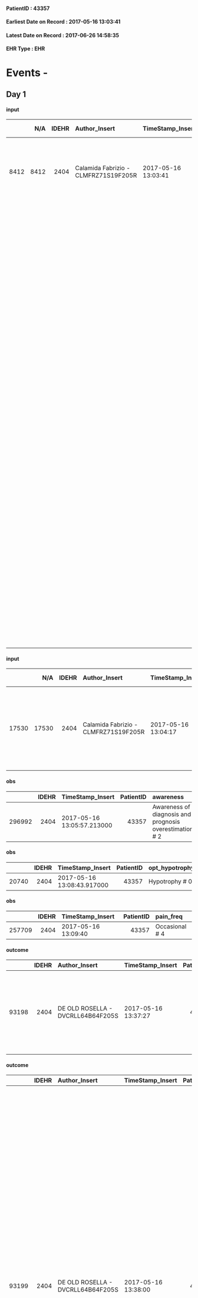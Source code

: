 
#### PatientID : 43357
#### Earliest Date on Record : 2017-05-16 13:03:41
#### Latest Date on Record : 2017-06-26 14:58:35
#### EHR Type : EHR

# Events - 

## Day 1

#### input
|      |    N/A |   IDEHR | Author_Insert                        | TimeStamp_Insert    | EHRType   |   PatientID |   IDDigitalSignDocument | persone_vicine   |   Unnamed: 0_y |   IDANAMNESI_MED |   Non_Rilevabile_y | Note_Non_Rilevabile_y   | opt_consapevolezza                                      | diagnosis                                                                                                                                                                                                                                                                                                                                                                       |
|-----:|-------:|--------:|:-------------------------------------|:--------------------|:----------|------------:|------------------------:|:-----------------|---------------:|-----------------:|-------------------:|:------------------------|:--------------------------------------------------------|:--------------------------------------------------------------------------------------------------------------------------------------------------------------------------------------------------------------------------------------------------------------------------------------------------------------------------------------------------------------------------------|
| 8412 |   8412 |    2404 | Calamida Fabrizio - CLMFRZ71S19F205R | 2017-05-16 13:03:41 | EHR       |       43357 |                  751533 | N/A              |          12150 |             6514 |                  0 | NR                      | Awareness of diagnosis and prognosis overestimation # 3 | Paziente noto alla nostra assistenza domiciliare, viene ricoverato in un quadro di peggioramento clinico                                                                                                                                                                                                                                                                        |
|      |        |         |                                      |                     |           |             |                         |                  |                |                  |                    |                         |                                                         |                                                                                                                                                                                                                                                                                                                                                                                 |
|      |        |         |                                      |                     |           |             |                         |                  |                |                  |                    |                         |                                                         | aa 78, neoplasia del polmone metastatica ai polmoni ed ai linfonodi mediastinici e sovraclaveari (1/2012) su pregressa neoplasia del lobo superiore destro operata e chemiotrattata (7/2006). Comparsa di metastasi scheletriche (bacino 11/2015, trattata con rt; e femore sinistro 4/2016, rt; omero coste e rachide 1/2017) Plurimi trattamenti chemioterapici, difosfonati. |
|      |        |         |                                      |                     |           |             |                         |                  |                |                  |                    |                         |                                                         | TEP (12/2016), riscontro in tale occasione di frattura ingranata dell'ala iliaca sinistra.                                                                                                                                                                                                                                                                                      |
|      |        |         |                                      |                     |           |             |                         |                  |                |                  |                    |                         |                                                         |                                                                                                                                                                                                                                                                                                                                                                                 |
|      |        |         |                                      |                     |           |             |                         |                  |                |                  |                    |                         |                                                         | Osteosintesi femorale destra per frattura spontanea (12/2015). Ectasia del bacinetto renale di destra per residuo vescicale postminzionale. Diverticoli vescicali e colici. Herpes Zoster parete toracica (2/2017).                                                                                                                                                             |
|      |        |         |                                      |                     |           |             |                         |                  |                |                  |                    |                         |                                                         | Colicestectomia (7/2016) per colecistite acuta.                                                                                                                                                                                                                                                                                                                                 |

#### input
|       |    N/A |   IDEHR | Author_Insert                        | TimeStamp_Insert    | EHRType   |   PatientID |   IDDigitalSignDocument | persone_vicine   |   Unnamed: 0_y.1 |   IDDIAGNOSI_ICD |   Non_Rilevabile_y.1 | Note_Non_Rilevabile_y.1   | I_ICD                                                               | II_ICD                                           | III_ICD                                                                            | IV_ICD                                                                                        | V_ICD                                                        | VI_ICD                                                            | I_Anno   | II_Anno   | III_Anno   | IV_Anno   | They go   | I_Mese   |
|------:|-------:|--------:|:-------------------------------------|:--------------------|:----------|------------:|------------------------:|:-----------------|-----------------:|-----------------:|---------------------:|:--------------------------|:--------------------------------------------------------------------|:-------------------------------------------------|:-----------------------------------------------------------------------------------|:----------------------------------------------------------------------------------------------|:-------------------------------------------------------------|:------------------------------------------------------------------|:---------|:----------|:-----------|:----------|:----------|:---------|
| 17530 |  17530 |    2404 | Calamida Fabrizio - CLMFRZ71S19F205R | 2017-05-16 13:04:17 | EHR       |       43357 |                  751535 | N/A              |             3091 |             3091 |                    0 | NR                        | 1628 - Tumori maligni di altre parti dei bronchi o dei polmoni#2068 | 1970 - Tumori maligni secondari del polmone#2148 | 1961 - Tumori maligni secondari e non specificati dei linfonodi intratoracici#2141 | 1960 - Tumori maligni secondari e non specificati dei linfonodi di testa, faccia e collo#2140 | 1985 - Tumori maligni secondari di osso e midollo osseo#2162 | 41519 - Altre forme di embolia polmonare e infarto polmonare#2578 | 2012#52  | 2012#52   | 2012#52    | 2012#52   | 2015#55   | 01#01    |

#### obs
|        |   IDEHR | TimeStamp_Insert           |   PatientID | awareness                                               |
|-------:|--------:|:---------------------------|------------:|:--------------------------------------------------------|
| 296992 |    2404 | 2017-05-16 13:05:57.213000 |       43357 | Awareness of diagnosis and prognosis overestimation # 2 |

#### obs
|       |   IDEHR | TimeStamp_Insert           |   PatientID | opt_hypotrophy   | asthenia   | body_temp    | agitation_behavior_freq   | cognitive_state   |
|------:|--------:|:---------------------------|------------:|:-----------------|:-----------|:-------------|:--------------------------|:------------------|
| 20740 |    2404 | 2017-05-16 13:08:43.917000 |       43357 | Hypotrophy # 0   | Severe # 3 | Apyrexia # 0 | quiet # 0                 | Polished # 2      |

#### obs
|        |   IDEHR | TimeStamp_Insert    |   PatientID | pain_freq      |
|-------:|--------:|:--------------------|------------:|:---------------|
| 257709 |    2404 | 2017-05-16 13:09:40 |       43357 | Occasional # 4 |

#### outcome
|       |   IDEHR | Author_Insert                     | TimeStamp_Insert    |   PatientID |   IDDigitalSignDocument |   IDPAI_VIDAS | opt_problem                                                            |   opt_problem_num | opt_obiettivo                                               |   opt_obiettivo_num | opt_stato_problema   |   opt_stato_problema_num | opt_interventi                                                                                                          |   opt_interventi_num |
|------:|--------:|:----------------------------------|:--------------------|------------:|------------------------:|--------------:|:-----------------------------------------------------------------------|------------------:|:------------------------------------------------------------|--------------------:|:---------------------|-------------------------:|:------------------------------------------------------------------------------------------------------------------------|---------------------:|
| 93198 |    2404 | DE OLD ROSELLA - DVCRLL64B64F205S | 2017-05-16 13:37:27 |       43357 |                  751587 |         95434 | Alteration of comfort associated with chronic pain and / or acute # 29 |                 2 | The patient riferir√ † ¬ † a satisfactory pain control # 56 |                   1 | closed Problem # 2   |                        2 | Counseling - Sharing with the caregiver the therapeutic path # 445; Implementing the PAI - Therapeutic adjustment # 441 |                    2 |

#### outcome
|       |   IDEHR | Author_Insert                     | TimeStamp_Insert    |   PatientID |   IDDigitalSignDocument |   IDPAI_VIDAS | opt_problem                                            |   opt_problem_num | opt_obiettivo                                                                                              |   opt_obiettivo_num | ds_note            | opt_stato_problema   |   opt_stato_problema_num | opt_interventi                                                                                                                                                                                                                                                                                                                                                                                                                                                                                                                                                                                                                           |   opt_interventi_num |
|------:|--------:|:----------------------------------|:--------------------|------------:|------------------------:|--------------:|:-------------------------------------------------------|------------------:|:-----------------------------------------------------------------------------------------------------------|--------------------:|:-------------------|:---------------------|-------------------------:|:-----------------------------------------------------------------------------------------------------------------------------------------------------------------------------------------------------------------------------------------------------------------------------------------------------------------------------------------------------------------------------------------------------------------------------------------------------------------------------------------------------------------------------------------------------------------------------------------------------------------------------------------|---------------------:|
| 93199 |    2404 | DE OLD ROSELLA - DVCRLL64B64F205S | 2017-05-16 13:38:00 |       43357 |                  751588 |         95435 | Alteration or risk of impairment of lung function # 26 |                 3 | The patient will not present symptoms that will reduce QoL (epistaxis, cough, hemoptysis, hemoptysis) # 45 |                   4 | you change therapy | Open Problem # 1     |                        1 | Implementation PAI - Administer drugs correctly according to prescription # 276; Implementation of PAI - Evaluate the effectiveness of drug administration # 277; Implementation of PAI - Therapeutic adjustment # 275; Informative - Inform the patient / caregiver on the prevailing signs and symptoms # 281; Informative - Inform the patient / caregiver about the need to reduce the conscience to maintain the QoL if the symptom becomes refractory # 282; Educational - Educate the caregiver / patient to the recognition / treatment of the symptom # 280; Counseling - Sharing with the caregiver the path therapeutic # 279 |                    4 |

#### outcome
|       |   IDEHR | Author_Insert                     | TimeStamp_Insert    |   PatientID |   IDDigitalSignDocument |   IDPAI_VIDAS | opt_problem                                            |   opt_problem_num | opt_obiettivo                                                                                              |   opt_obiettivo_num | opt_stato_problema   |   opt_stato_problema_num | opt_interventi                                                                                                                                                                                                                                                                                                                                                                                                                                                                                                                                                                                                                           |   opt_interventi_num |
|------:|--------:|:----------------------------------|:--------------------|------------:|------------------------:|--------------:|:-------------------------------------------------------|------------------:|:-----------------------------------------------------------------------------------------------------------|--------------------:|:---------------------|-------------------------:|:-----------------------------------------------------------------------------------------------------------------------------------------------------------------------------------------------------------------------------------------------------------------------------------------------------------------------------------------------------------------------------------------------------------------------------------------------------------------------------------------------------------------------------------------------------------------------------------------------------------------------------------------|---------------------:|
| 93200 |    2404 | DE OLD ROSELLA - DVCRLL64B64F205S | 2017-05-16 13:38:26 |       43357 |                  751589 |         95436 | Alteration or risk of impairment of lung function # 26 |                 3 | The patient will not present symptoms that will reduce QoL (epistaxis, cough, hemoptysis, hemoptysis) # 45 |                   4 | closed Problem # 2   |                        2 | Implementation PAI - Administer drugs correctly according to prescription # 276; Implementation of PAI - Evaluate the effectiveness of drug administration # 277; Implementation of PAI - Therapeutic adjustment # 275; Informative - Inform the patient / caregiver on the prevailing signs and symptoms # 281; Informative - Inform the patient / caregiver about the need to reduce the conscience to maintain the QoL if the symptom becomes refractory # 282; Educational - Educate the caregiver / patient to the recognition / treatment of the symptom # 280; Counseling - Sharing with the caregiver the path therapeutic # 279 |                    4 |

#### outcome
|       |   IDEHR | Author_Insert                     | TimeStamp_Insert    |   PatientID |   IDDigitalSignDocument |   IDPAI_VIDAS | opt_problem                                                |   opt_problem_num | opt_obiettivo                                                       |   opt_obiettivo_num | opt_stato_problema   |   opt_stato_problema_num | opt_interventi                                                                                                                                                                                                                                                                                                                                                                                                                                                           |   opt_interventi_num |
|------:|--------:|:----------------------------------|:--------------------|------------:|------------------------:|--------------:|:-----------------------------------------------------------|------------------:|:--------------------------------------------------------------------|--------------------:|:---------------------|-------------------------:|:-------------------------------------------------------------------------------------------------------------------------------------------------------------------------------------------------------------------------------------------------------------------------------------------------------------------------------------------------------------------------------------------------------------------------------------------------------------------------|---------------------:|
| 93201 |    2404 | DE OLD ROSELLA - DVCRLL64B64F205S | 2017-05-16 13:38:57 |       43357 |                  751590 |         95437 | Impaired mobility † / limitation of physical movement # 27 |                 1 | Minimize the possibility of injuries. If present, maintain QoL # 47 |                   4 | closed Problem # 2   |                        2 | PAI Implementation - Program the change of position, which reduces the pressure in the vulnerable areas # 292; PAI Implementation - Avoid positions biased # 294; PAI Implementation - Keeping the skin well hydrated and elastic # 295; PAI Implementation - Adaptation environment # 296; Implementation PAI - Medicare / the wound / skin as the internal protocol # 298; PAI Implementation - With each change of position to assess the condition of the skin # 297 |                    4 |

#### outcome
|       |   IDEHR | Author_Insert                     | TimeStamp_Insert    |   PatientID |   IDDigitalSignDocument |   IDPAI_VIDAS | opt_problem                         |   opt_problem_num | opt_obiettivo                                                                                                                                                                                           |   opt_obiettivo_num | opt_stato_problema   |   opt_stato_problema_num | opt_interventi                                                                                                                                                                                                                                                                                                                    |   opt_interventi_num |
|------:|--------:|:----------------------------------|:--------------------|------------:|------------------------:|--------------:|:------------------------------------|------------------:|:--------------------------------------------------------------------------------------------------------------------------------------------------------------------------------------------------------|--------------------:|:---------------------|-------------------------:|:----------------------------------------------------------------------------------------------------------------------------------------------------------------------------------------------------------------------------------------------------------------------------------------------------------------------------------|---------------------:|
| 93202 |    2404 | DE OLD ROSELLA - DVCRLL64B64F205S | 2017-05-16 13:39:42 |       43357 |                  751591 |         95438 | Deficit in the care of s√® # 25 = 0 |                 4 | Keep the remaining capacit√ † ¬ † in taking care of s√®, helping the patient to accept their limitations, considering himself in a realistic and objective (eating, bathing, dressing, delete) # 40 = 0 |                   4 | Open Problem # 1     |                        1 | PAI Implementation - Ensuring the right privacy # 91 = 0; PAI Implementation - Ensure the patient's choices according to his wishes # 92 = 0; PAI Implementation - not increase the patient's dependence regime replacing all attivit√ † # 95 = 0; Counseling - Encourage to express feelings about the care deficit s√® # 96 = 0 |                    4 |

#### outcome
|       |   IDEHR | Author_Insert                     | TimeStamp_Insert    |   PatientID |   IDDigitalSignDocument |   IDPAI_VIDAS | opt_problem                                                      |   opt_problem_num | opt_obiettivo                                                           |   opt_obiettivo_num | opt_stato_problema   |   opt_stato_problema_num | opt_interventi                                                                                                                                                                                                                                      |   opt_interventi_num |
|------:|--------:|:----------------------------------|:--------------------|------------:|------------------------:|--------------:|:-----------------------------------------------------------------|------------------:|:------------------------------------------------------------------------|--------------------:|:---------------------|-------------------------:|:----------------------------------------------------------------------------------------------------------------------------------------------------------------------------------------------------------------------------------------------------|---------------------:|
| 93203 |    2404 | DE OLD ROSELLA - DVCRLL64B64F205S | 2017-05-16 13:40:49 |       43357 |                  751595 |         95439 | Impaired mobility † ¬ / limitation of physical movement # 27 = 0 |                 1 | Minimize possibilities ¬ † injury. If present, maintaining QoL # 47 = 0 |                   4 | Open Problem # 1     |                        1 | PAI Implementation - Program the change of position, which reduces the pressure in the vulnerable areas # 292 = 0; PAI Implementation - Avoid biased positions # 294 = 0; PAI Implementation - Keeping the skin well hydrated and elastic # 295 = 0 |                    4 |

#### obs
|        |   IDEHR | TimeStamp_Insert           |   PatientID | chk_ausili_presidi   | opt_care_giver   | dyspnoea    | motor_performance              | body_temp    | agitation_behavior_freq   |
|-------:|--------:|:---------------------------|------------:|:---------------------|:-----------------|:------------|:-------------------------------|:-------------|:--------------------------|
| 114468 |    2404 | 2017-05-16 16:03:02.390000 |       43357 | absorbency # 0       | This # 0         | at rest # 0 | bedridden, nontransferable # 5 | Apyrexia # 1 | quiet # 0                 |

#### obs
|        |   IDEHR | TimeStamp_Insert    |   PatientID |
|-------:|--------:|:--------------------|------------:|
| 162982 |    2404 | 2017-05-16 16:03:32 |       43357 |

#### obs
|        |   IDEHR | TimeStamp_Insert    |   PatientID | pain_freq      |
|-------:|--------:|:--------------------|------------:|:---------------|
| 257767 |    2404 | 2017-05-16 17:34:35 |       43357 | Occasional # 4 |

#### obs
|       |   IDEHR | TimeStamp_Insert           |   PatientID | speech            | active_diuresis     | lack_of_appetite     | dyspnoea    |
|------:|--------:|:---------------------------|------------:|:------------------|:--------------------|:---------------------|:------------|
| 65631 |    2404 | 2017-05-16 18:45:21.117000 |       43357 | fluent speech # 0 | active diuresis # 0 | loss of appetite # 0 | at rest # 0 |

#### obs
|        |   IDEHR | TimeStamp_Insert    |   PatientID | pain_freq      | pain_relief   |
|-------:|--------:|:--------------------|------------:|:---------------|:--------------|
| 257791 |    2404 | 2017-05-17 06:07:20 |       43357 | Occasional # 4 | 90% # 9       |

#### obs
|        |   IDEHR | TimeStamp_Insert           |   PatientID | opt_cooperation   | opt_care_giver   | dyspnoea    | body_temp    | agitation_behavior_freq   | cognitive_state   |
|-------:|--------:|:---------------------------|------------:|:------------------|:-----------------|:------------|:-------------|:--------------------------|:------------------|
| 114480 |    2404 | 2017-05-17 06:50:03.933000 |       43357 | Collaborating # 0 | absent # 2       | at rest # 0 | Apyrexia # 1 | quiet # 0                 | Polished # 2      |

#### obs
|        |   IDEHR | TimeStamp_Insert    |   PatientID |
|-------:|--------:|:--------------------|------------:|
| 162991 |    2404 | 2017-05-17 06:51:11 |       43357 |

#### obs
|        |   IDEHR | TimeStamp_Insert    |   PatientID | pain_freq      | pain_relief   |
|-------:|--------:|:--------------------|------------:|:---------------|:--------------|
| 257816 |    2404 | 2017-05-17 09:52:39 |       43357 | Occasional # 4 | 90% # 9       |

#### obs
|        |   IDEHR | TimeStamp_Insert    |   PatientID | pain_freq      | pain_relief   |
|-------:|--------:|:--------------------|------------:|:---------------|:--------------|
| 257835 |    2404 | 2017-05-17 11:45:48 |       43357 | Occasional # 4 | 90% # 9       |

#### obs
|        |   IDEHR | TimeStamp_Insert           |   PatientID | opt_cooperation   | chk_ausili_presidi   | body_temp    | agitation_behavior_freq   | diet     | cognitive_state   | consumption_help   |
|-------:|--------:|:---------------------------|------------:|:------------------|:---------------------|:-------------|:--------------------------|:---------|:------------------|:-------------------|
| 114512 |    2404 | 2017-05-17 12:13:14.240000 |       43357 | Collaborating # 0 | urinary catheter # 3 | Apyrexia # 1 | quiet # 0                 | soft # 1 | Polished # 2      | Independent # 0    |

#### obs
|        |   IDEHR | TimeStamp_Insert    |   PatientID |
|-------:|--------:|:--------------------|------------:|
| 163021 |    2404 | 2017-05-17 12:13:53 |       43357 |


## Day 2

#### obs
|        |   IDEHR | TimeStamp_Insert           |   PatientID | opt_cooperation   | chk_ausili_presidi                            | opt_care_giver   | motor_performance              | body_temp    | agitation_behavior_freq   | diet     | cognitive_state   | consumption_help   |
|-------:|--------:|:---------------------------|------------:|:------------------|:----------------------------------------------|:-----------------|:-------------------------------|:-------------|:--------------------------|:---------|:------------------|:-------------------|
| 114518 |    2404 | 2017-05-17 16:40:11.770000 |       43357 | Collaborating # 0 | disposable sleepers # 1; bladder catheter # 3 | This # 0         | bedridden, nontransferable # 5 | Apyrexia # 1 | quiet # 0                 | soft # 1 | Polished # 2      | Independent # 0    |

#### obs
|        |   IDEHR | TimeStamp_Insert    |   PatientID |
|-------:|--------:|:--------------------|------------:|
| 163026 |    2404 | 2017-05-17 16:41:08 |       43357 |

#### obs
|        |   IDEHR | TimeStamp_Insert    |   PatientID | pain_freq      | pain_relief   |
|-------:|--------:|:--------------------|------------:|:---------------|:--------------|
| 257877 |    2404 | 2017-05-17 17:25:25 |       43357 | Occasional # 4 | 90% # 9       |

#### obs
|        |   IDEHR | TimeStamp_Insert           |   PatientID | chk_ausili_presidi                   | dyspnoea    | motor_performance              | body_temp    | agitation_behavior_freq   |
|-------:|--------:|:---------------------------|------------:|:-------------------------------------|:------------|:-------------------------------|:-------------|:--------------------------|
| 114543 |    2404 | 2017-05-18 05:40:25.780000 |       43357 | absorbency # 0; bladder catheter # 3 | at rest # 0 | bedridden, nontransferable # 5 | Apyrexia # 1 | quiet # 0                 |

#### obs
|        |   IDEHR | TimeStamp_Insert    |   PatientID |
|-------:|--------:|:--------------------|------------:|
| 163047 |    2404 | 2017-05-18 05:40:52 |       43357 |

#### obs
|        |   IDEHR | TimeStamp_Insert    |   PatientID | breath                                                                          | consolability           | body_language   | facial_expression           |
|-------:|--------:|:--------------------|------------:|:--------------------------------------------------------------------------------|:------------------------|:----------------|:----------------------------|
| 280351 |    2404 | 2017-05-18 06:18:49 |       43357 | Breath at times altered. Short periods of hyperventilation (breathing hard) # 1 | Not for consolation # 0 | Relaxed # 0     | Smiling or inexpressive # 0 |

#### obs
|       |   IDEHR | TimeStamp_Insert           |   PatientID | asthenia   | motor_performance                                                                                  |
|------:|--------:|:---------------------------|------------:|:-----------|:---------------------------------------------------------------------------------------------------|
| 65675 |    2404 | 2017-05-18 06:20:53.750000 |       43357 | Severe # 2 | 30% - Patient with directions to the hospital or home hospitalization, intensive home support # 03 |

#### obs
|       |   IDEHR | TimeStamp_Insert           |   PatientID | opt_hypotrophy   | asthenia   | dyspnoea              | body_temp    |
|------:|--------:|:---------------------------|------------:|:-----------------|:-----------|:----------------------|:-------------|
| 20797 |    2404 | 2017-05-18 10:44:12.933000 |       43357 | Hypotrophy # 0   | Severe # 3 | applicant at rest # 5 | Apyrexia # 0 |

#### obs
|        |   IDEHR | TimeStamp_Insert    |   PatientID | breath                                             | consolability           | body_language                             | facial_expression   |
|-------:|--------:|:--------------------|------------:|:---------------------------------------------------|:------------------------|:------------------------------------------|:--------------------|
| 280353 |    2404 | 2017-05-18 10:45:03 |       43357 | Breath altered. Cheyne-Stokes hyperventilation # 2 | Not for consolation # 0 | Teso. nervous movements. Restlessness # 1 | Grimacing # 2       |

#### obs
|        |   IDEHR | TimeStamp_Insert    |   PatientID | breath                                             | consolability           | body_language                             | facial_expression   |
|-------:|--------:|:--------------------|------------:|:---------------------------------------------------|:------------------------|:------------------------------------------|:--------------------|
| 280355 |    2404 | 2017-05-18 11:35:07 |       43357 | Breath altered. Cheyne-Stokes hyperventilation # 2 | Not for consolation # 0 | Teso. nervous movements. Restlessness # 1 | Grimacing # 2       |


## Day 3

#### obs
|        |   IDEHR | TimeStamp_Insert           |   PatientID | chk_ausili_presidi                   | dyspnoea    | motor_performance              | body_temp    | diet       |
|-------:|--------:|:---------------------------|------------:|:-------------------------------------|:------------|:-------------------------------|:-------------|:-----------|
| 114563 |    2404 | 2017-05-18 13:40:28.603000 |       43357 | absorbency # 0; bladder catheter # 3 | at rest # 0 | bedridden, nontransferable # 5 | Apyrexia # 1 | absent # 4 |

#### obs
|        |   IDEHR | TimeStamp_Insert    |   PatientID | breath     | consolability           | body_language                             | facial_expression           |
|-------:|--------:|:--------------------|------------:|:-----------|:------------------------|:------------------------------------------|:----------------------------|
| 280358 |    2404 | 2017-05-18 13:41:09 |       43357 | Normal 0 # | Not for consolation # 0 | Teso. nervous movements. Restlessness # 1 | Smiling or inexpressive # 0 |

#### obs
|        |   IDEHR | TimeStamp_Insert    |   PatientID | breath                                                                          | consolability           | body_language                             | facial_expression           |
|-------:|--------:|:--------------------|------------:|:--------------------------------------------------------------------------------|:------------------------|:------------------------------------------|:----------------------------|
| 280363 |    2404 | 2017-05-18 18:09:27 |       43357 | Breath at times altered. Short periods of hyperventilation (breathing hard) # 1 | Not for consolation # 0 | Teso. nervous movements. Restlessness # 1 | Smiling or inexpressive # 0 |

#### obs
|        |   IDEHR | TimeStamp_Insert    |   PatientID | breath     | consolability           | body_language   | facial_expression                       |
|-------:|--------:|:--------------------|------------:|:-----------|:------------------------|:----------------|:----------------------------------------|
| 280364 |    2404 | 2017-05-18 18:36:45 |       43357 | Normal 0 # | Not for consolation # 0 | Relaxed # 0     | Sad, anxious, contracted (frowning) # 1 |

#### obs
|       |   IDEHR | TimeStamp_Insert           |   PatientID | personal_hygiene   | urine_elimination   | mobility   | hemorrhagic_manifestation   | speech   | cough   | nausea   | memory_deficit   | cognitive_deficit   | active_diuresis   | lack_of_appetite   | asthenia   | cachexia   | dyspnoea   | motor_performance   | body_temp   | mood   | diet   | cognitive_state   | feces_elimination   | consumption_help   |
|------:|--------:|:---------------------------|------------:|:-------------------|:--------------------|:-----------|:----------------------------|:---------|:--------|:---------|:-----------------|:--------------------|:------------------|:-------------------|:-----------|:-----------|:-----------|:--------------------|:------------|:-------|:-------|:------------------|:--------------------|:-------------------|
| 65718 |    2404 | 2017-05-18 23:23:17.167000 |       43357 | NR                 | NR                  | NR         | NR                          | NR       | NR      | NR       | NR               | NR                  | NR                | NR                 | NR         | NR         | NR         | NR                  | NR          | NR     | NR     | NR                | NR                  | NR                 |

#### outcome
|       |   IDEHR | Author_Insert                        | TimeStamp_Insert    |   PatientID |   IDDigitalSignDocument |   IDPAI_VIDAS | opt_problem                         |   opt_problem_num | opt_obiettivo                                                                                                                                                                                           |   opt_obiettivo_num | ds_note      | opt_stato_problema   |   opt_stato_problema_num | opt_interventi                                                                                                                                                                                                                                                                                                                    |   opt_interventi_num |
|------:|--------:|:-------------------------------------|:--------------------|------------:|------------------------:|--------------:|:------------------------------------|------------------:|:--------------------------------------------------------------------------------------------------------------------------------------------------------------------------------------------------------|--------------------:|:-------------|:---------------------|-------------------------:|:----------------------------------------------------------------------------------------------------------------------------------------------------------------------------------------------------------------------------------------------------------------------------------------------------------------------------------|---------------------:|
| 93714 |    2404 | Panighetti CINZIA - PNGCNZ63S43F205M | 2017-05-18 23:24:31 |       43357 |                  754384 |         95951 | Deficit in the care of s√® # 25 = 0 |                 4 | Keep the remaining capacit√ † ¬ † in taking care of s√®, helping the patient to accept their limitations, considering himself in a realistic and objective (eating, bathing, dressing, delete) # 40 = 0 |                   4 | patient died | closed Problem # 2   |                        2 | PAI Implementation - Ensuring the right privacy # 91 = 0; PAI Implementation - Ensure the patient's choices according to his wishes # 92 = 0; PAI Implementation - not increase the patient's dependence regime replacing all attivit√ † # 95 = 0; Counseling - Encourage to express feelings about the care deficit s√® # 96 = 0 |                    4 |

#### outcome
|       |   IDEHR | Author_Insert                        | TimeStamp_Insert    |   PatientID |   IDDigitalSignDocument |   IDPAI_VIDAS | opt_problem                                                      |   opt_problem_num | opt_obiettivo                                                           |   opt_obiettivo_num | ds_note      | opt_stato_problema   |   opt_stato_problema_num | opt_interventi                                                                                                                                                                                                                                      |   opt_interventi_num |
|------:|--------:|:-------------------------------------|:--------------------|------------:|------------------------:|--------------:|:-----------------------------------------------------------------|------------------:|:------------------------------------------------------------------------|--------------------:|:-------------|:---------------------|-------------------------:|:----------------------------------------------------------------------------------------------------------------------------------------------------------------------------------------------------------------------------------------------------|---------------------:|
| 93715 |    2404 | Panighetti CINZIA - PNGCNZ63S43F205M | 2017-05-18 23:24:55 |       43357 |                  754385 |         95952 | Impaired mobility † ¬ / limitation of physical movement # 27 = 0 |                 1 | Minimize possibilities ¬ † injury. If present, maintaining QoL # 47 = 0 |                   4 | patient died | closed Problem # 2   |                        2 | PAI Implementation - Program the change of position, which reduces the pressure in the vulnerable areas # 292 = 0; PAI Implementation - Avoid biased positions # 294 = 0; PAI Implementation - Keeping the skin well hydrated and elastic # 295 = 0 |                    4 |

#### death
|      |   IDDecesso |   IDEHR | Author_Insert                    | TimeStamp_Insert    |   PatientID |   IDDigitalSignDocument | Date                | Luogo_decesso     |
|-----:|------------:|--------:|:---------------------------------|:--------------------|------------:|------------------------:|:--------------------|:------------------|
| 2024 |        2038 |    2404 | Mauro Roberta - MRARRT80P65M102I | 2017-05-19 09:21:34 |       43357 |                  754533 | 2017-05-18 21:55:00 | Vidas Hospice # 1 |


## Day 6

#### care
|       |   IDEHR | Author_Insert                           | TimeStamp_Insert    | EHRType   |   PatientID |   IDGESTIONE_AUSILI |   ds_ncons |   ds_nbolla | dt_consegna         |   ds_nritiro |   opt_annulla_consegna | dt_Ric_consegna     | dt_ric_cons_forn    | dt_ric_ritiro       | dt_ric_ritiro_forn   | opt_ausilio                    |
|------:|--------:|:----------------------------------------|:--------------------|:----------|------------:|--------------------:|-----------:|------------:|:--------------------|-------------:|-----------------------:|:--------------------|:--------------------|:--------------------|:---------------------|:-------------------------------|
| 21272 |   10266 | martinoli massimo l. - mrtmsm69t31f205t | 2017-05-22 11:35:42 | amb       |       43357 |               21230 |      30050 |         367 | 2017-03-23 00:00:00 |        30540 |                      0 | 2017-03-21 00:00:00 | 2017-03-22 00:00:00 | 2017-05-22 00:00:00 | 2017-05-22 00:00:00  | decubitus cushion silicone # 9 |


## Day 42

#### care
|       |   IDEHR | Author_Insert                           | TimeStamp_Insert    | EHRType   |   PatientID |   IDGESTIONE_AUSILI |   ds_ncons |   ds_nbolla | dt_consegna         |   ds_nritiro | dt_ritiro           |   opt_annulla_consegna | dt_Ric_consegna     | dt_ric_cons_forn    | dt_ric_ritiro       | dt_ric_ritiro_forn   | opt_ausilio                    |
|------:|--------:|:----------------------------------------|:--------------------|:----------|------------:|--------------------:|-----------:|------------:|:--------------------|-------------:|:--------------------|-----------------------:|:--------------------|:--------------------|:--------------------|:---------------------|:-------------------------------|
| 22508 |   10266 | martinoli massimo l. - mrtmsm69t31f205t | 2017-06-26 14:58:35 | amb       |       43357 |               22471 |      30050 |         367 | 2017-03-23 00:00:00 |        30540 | 2017-05-23 00:00:00 |                      0 | 2017-03-21 00:00:00 | 2017-03-22 00:00:00 | 2017-05-22 00:00:00 | 2017-05-22 00:00:00  | decubitus cushion silicone # 9 |


